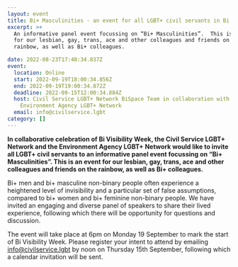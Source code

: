 ```yaml
---
layout: event
title: Bi+ Masculinities - an event for all LGBT+ civil servants in Bi Visibility Week
excerpt: >+
  An informative panel event focussing on “Bi+ Masculinities”.  This is an event
  for our lesbian, gay, trans, ace and other colleagues and friends on the
  rainbow, as well as Bi+ colleagues.

date: 2022-08-23T17:48:34.837Z
event:
  location: Online
  start: 2022-09-19T18:00:34.856Z
  end: 2022-09-19T19:00:34.872Z
  deadline: 2022-09-15T12:00:34.884Z
  host: Civil Service LGBT+ Network BiSpace Team in collaboration with The
    Environment Agency LGBT+ Network
  email: info@civilservice.lgbt
category: []
---
```

**In collaborative celebration of Bi Visibility Week, the Civil Service LGBT+ Network and the Environment Agency LGBT+ Network would like to invite all LGBT+ civil servants to an informative panel event focussing on “Bi+ Masculinities”.  This is an event for our lesbian, gay, trans, ace and other colleagues and friends on the rainbow, as well as Bi+ colleagues.**

Bi+ men and bi+ masculine non-binary people often experience a heightened level of invisibility and a particular set of false assumptions, compared to bi+ women and bi+ feminine non-binary people.  We have invited an engaging and diverse panel of speakers to share their lived experience, following which there will be opportunity for questions and discussion.

The event will take place at 6pm on Monday 19 September to mark the start of Bi Visibility Week.  Please register your intent to attend by emailing <info@civilservice.lgbt> by noon on Thursday 15th September, following which a calendar invitation will be sent.